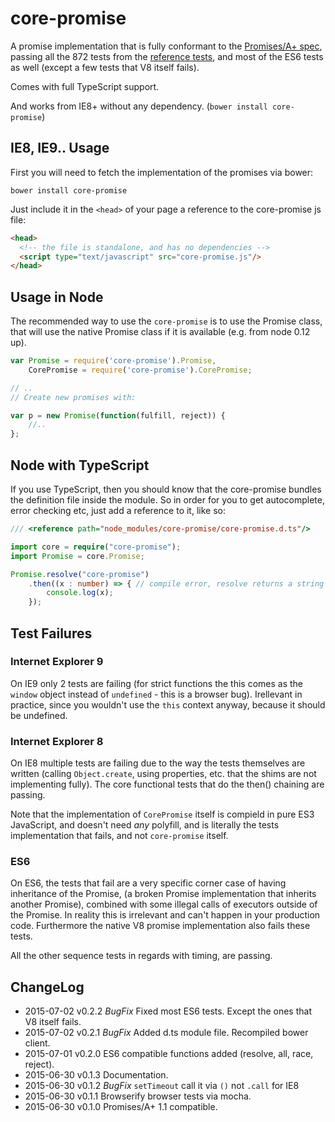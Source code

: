 # core-promise

A promise implementation that is fully conformant to the [Promises/A+ spec](https://github.com/promises-aplus/promises-spec),
passing all the 872 tests from the [reference tests](https://github.com/promises-aplus/promises-tests), and most of the ES6
tests as well (except a few tests that V8 itself fails).

Comes with full TypeScript support.


And works from IE8+ without any dependency. (`bower install core-promise`)



## IE8, IE9.. Usage

First you will need to fetch the implementation of the promises via bower:

```
bower install core-promise
```

Just include it in the `<head>` of your page a reference to the core-promise js file:

```html
<head>
  <!-- the file is standalone, and has no dependencies -->
  <script type="text/javascript" src="core-promise.js"/>
</head>
```

## Usage in Node

The recommended way to use the `core-promise` is to use the Promise class, that
will use the native Promise class if it is available (e.g. from node 0.12 up).

```javascript
var Promise = require('core-promise').Promise,
    CorePromise = require('core-promise').CorePromise;

// ..
// Create new promises with:

var p = new Promise(function(fulfill, reject)) {
    //..
};
```

## Node with TypeScript

If you use TypeScript, then you should know that the core-promise bundles
the definition file inside the module. So in order for you to get autocomplete,
error checking etc, just add a reference to it, like so: 

```typescript
/// <reference path="node_modules/core-promise/core-promise.d.ts"/>

import core = require("core-promise");
import Promise = core.Promise;

Promise.resolve("core-promise")
    .then((x : number) => { // compile error, resolve returns a string
        console.log(x);
    });
```

## Test Failures

### Internet Explorer 9

On IE9 only 2 tests are failing (for strict functions the this comes as the `window` object
instead of `undefined` - this is a browser bug). Irellevant in practice, since you wouldn't
use the `this` context anyway, because it should be undefined.

### Internet Explorer 8

On IE8 multiple tests are failing due to the way the tests themselves are written
(calling `Object.create`, using properties, etc. that the shims are not implementing fully).
The core functional tests that do the then() chaining are passing.

Note that the implementation of `CorePromise` itself is compield in pure ES3 JavaScript, and doesn't need
*any* polyfill, and is literally the tests implementation that fails, and not `core-promise` itself.

### ES6

On ES6, the tests that fail are a very specific corner case of having inheritance of the Promise,
(a broken Promise implementation that inherits another Promise), combined with some illegal calls
of executors outside of the Promise. In reality this is irrelevant and can't happen in
your production code. Furthermore the native V8 promise implementation also fails these tests.

All the other sequence tests in regards with timing, are passing.

## ChangeLog

* 2015-07-02 v0.2.2 *BugFix* Fixed most ES6 tests. Except the ones that V8 itself fails.
* 2015-07-02 v0.2.1 *BugFix* Added d.ts module file. Recompiled bower client.
* 2015-07-01 v0.2.0 ES6 compatible functions added (resolve, all, race, reject).
* 2015-06-30 v0.1.3 Documentation.
* 2015-06-30 v0.1.2 *BugFix* `setTimeout` call it via `()` not `.call` for IE8
* 2015-06-30 v0.1.1 Browserify browser tests via mocha.
* 2015-06-30 v0.1.0 Promises/A+ 1.1 compatible.
